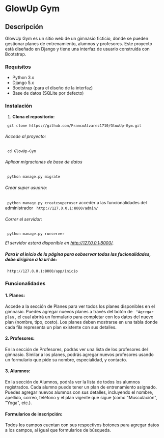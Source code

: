 # GlowUp Gym
## Descripción
GlowUp Gym es un sitio web de un gimnasio ficticio,  donde se pueden gestionar planes de entrenamiento, alumnos y profesores. Este proyecto está diseñado en Django y tiene una interfaz de usuario construida con Bootstrap.

### Requisitos
- Python 3.x
- Django 5.x
- Bootstrap (para el diseño de la interfaz)
- Base de datos (SQLite por defecto)

### Instalación

1. **Clona el repositorio:**

` git clone https://github.com/FrancoAlvarez1710/GlowUp-Gym.git` 

###### Accede al proyecto:
 
` cd GlowUp-Gym` 

###### Aplicar migraciones de base de datos
 
` python manage.py migrate` 

###### Crear super usuario:
` python manage.py createsuperuser` 
acceder a las funcionalidades del administrador 
` http://127.0.0.1:8000/admin/` 

 ###### Correr el servidor:
 ` python manage.py runserver` 
 
*El servidor estará disponible en http://127.0.0.1:8000/.*   
 ##### Para ir al inicio de la página para oobservar todas las fucionalidades, debe dirigirse a la url de:

` http://127.0.0.1:8000/app/inicio` 
### Funcionalidades

#### 1. Planes:
Accede a la sección de Planes para ver todos los planes disponibles en el gimnasio.
Puedes agregar nuevos planes a través del botón de ` "Agregar plan` , el cual abrirá un formulario para completar con los datos del nuevo plan (nombre, tipo, costo).
Los planes deben mostrarse en una tabla donde cada fila representa un plan existente con sus detalles.

#### 2. Profesores:
En la sección de Profesores, podrás ver una lista de los profesores del gimnasio.
Similar a los planes, podrás agregar nuevos profesores usando un formulario que pide su nombre, especialidad, y contacto.
#### 3. Alumnos:
En la sección de Alumnos, podrás ver la lista de todos los alumnos registrados.
Cada alumno puede tener un plan de entrenamiento asignado.
Puedes agregar nuevos alumnos con sus detalles, incluyendo el nombre, apellido, correo, teléfono y el plan vigente que sigue (como "Musculación", "Yoga", etc.).

#### Formularios de inscripción:
Todos los campos cuentan con sus respectivos botones para agregar datos a los campos, al igual que formularios de búsqueda. 
